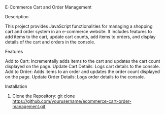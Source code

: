 E-Commerce Cart and Order Management

Description

This project provides JavaScript functionalities for managing a shopping cart and order system in an e-commerce website. It includes features to add items to the cart, update cart counts, add items to orders, and display details of the cart and orders in the console.

Features

   Add to Cart: Incrementally adds items to the cart and updates the cart count displayed on the page.
   Update Cart Details: Logs cart details to the console.
   Add to Order: Adds items to an order and updates the order count displayed on the page.
   Update Order Details: Logs order details to the console.

Installation

1. Clone the Repository:
   git clone https://github.com/yourusername/ecommerce-cart-order-management.git
